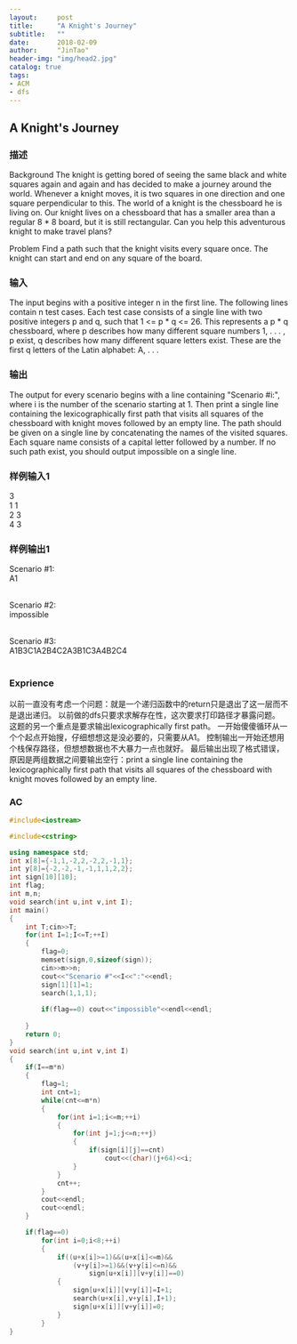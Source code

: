 ```yaml
---
layout:     post
title:      "A Knight's Journey"
subtitle:   ""
date:       2018-02-09
author:     "JinTao"
header-img: "img/head2.jpg"
catalog: true
tags:
- ACM
- dfs
---
```


## A Knight's Journey

### 描述
Background 
The knight is getting bored of seeing the same black and white squares again and again and has decided to make a journey 
around the world. Whenever a knight moves, it is two squares in one direction and one square perpendicular to this. The world of a knight is the chessboard he is living on. Our knight lives on a chessboard that has a smaller area than a regular 8 * 8 board, but it is still rectangular. Can you help this adventurous knight to make travel plans? 

Problem 
Find a path such that the knight visits every square once. The knight can start and end on any square of the board.
### 输入
The input begins with a positive integer n in the first line. The following lines contain n test cases. Each test case consists of
a single line with two positive integers p and q, such that 1 <= p * q <= 26. This represents a p * q chessboard, where p describes 
how many different square numbers 1, . . . , p exist, q describes how many different square letters exist. These are the first q 
letters of the Latin alphabet: A, . . .
### 输出
The output for every scenario begins with a line containing "Scenario #i:", where i is the number of the scenario starting at 1. Then print a single line containing the lexicographically first path that visits all squares of the chessboard with knight moves followed by an empty line. The path should be given on a single line by concatenating the names of the visited squares. Each square name consists of a capital letter followed by a number. 
If no such path exist, you should output impossible on a single line.
### 样例输入1 
3<br>
1 1<br>
2 3<br>
4 3

### 样例输出1 
Scenario #1:<br>
A1<br><br>

Scenario #2:<br>
impossible<br><br>

Scenario #3:<br>
A1B3C1A2B4C2A3B1C3A4B2C4<br><br>

### Exprience
以前一直没有考虑一个问题：就是一个递归函数中的return只是退出了这一层而不是退出递归。
以前做的dfs只要求求解存在性，这次要求打印路径才暴露问题。
这题的另一个重点是要求输出lexicographically first path。
一开始傻傻循环从一个个起点开始搜，仔细想想这是没必要的，只需要从A1。
控制输出一开始还想用个栈保存路径，但想想数据也不大暴力一点也就好。
最后输出出现了格式错误，原因是两组数据之间要输出空行：print a single line containing the lexicographically first path that visits all squares of the chessboard with knight moves followed by an empty line.
### AC
```cpp
#include<iostream>

#include<cstring>

using namespace std;
int x[8]={-1,1,-2,2,-2,2,-1,1};
int y[8]={-2,-2,-1,-1,1,1,2,2};
int sign[10][10];
int flag;
int m,n;
void search(int u,int v,int I);
int main()
{
	int T;cin>>T;
	for(int I=1;I<=T;++I)
	{
		flag=0;
		memset(sign,0,sizeof(sign));
		cin>>m>>n;
		cout<<"Scenario #"<<I<<":"<<endl;
		sign[1][1]=1;
		search(1,1,1);
		
		if(flag==0)	cout<<"impossible"<<endl<<endl;
		
	}
	return 0;
}
void search(int u,int v,int I)
{
	if(I==m*n)
	{
		flag=1;
		int cnt=1;
		while(cnt<=m*n)
		{
			for(int i=1;i<=m;++i)
			{
				for(int j=1;j<=n;++j)
				{
					if(sign[i][j]==cnt)
						cout<<(char)(j+64)<<i;
				}
			}
			cnt++;
		}
		cout<<endl;
		cout<<endl;
	}

	if(flag==0)
		for(int i=0;i<8;++i)
		{
			if((u+x[i]>=1)&&(u+x[i]<=m)&&
				(v+y[i]>=1)&&(v+y[i]<=n)&&
					sign[u+x[i]][v+y[i]]==0)	
			{
				sign[u+x[i]][v+y[i]]=I+1;
				search(u+x[i],v+y[i],I+1);
				sign[u+x[i]][v+y[i]]=0;
			}
		}	
} 




```
